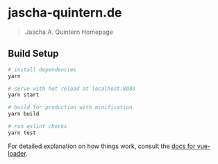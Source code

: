 # jascha-quintern.de

> Jascha A. Quintern Homepage

## Build Setup

```bash
# install dependencies
yarn

# serve with hot reload at localhost:8080
yarn start

# build for production with minification
yarn build

# run eslint checks
yarn test
```

For detailed explanation on how things work, consult the [docs for vue-loader](http://vuejs.github.io/vue-loader).
